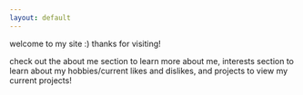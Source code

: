 ```yaml
---
layout: default
---
```



welcome to my site :) thanks for visiting! 

check out the about me section to learn more about me,
interests section to learn about my hobbies/current likes and dislikes, and projects to view my current projects! 





